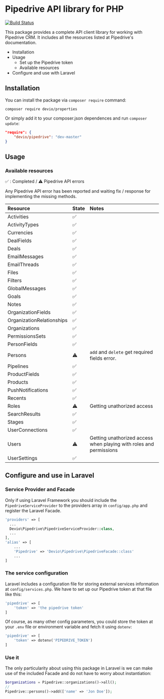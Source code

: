 # Pipedrive API library for PHP

[![Build Status](https://travis-ci.org/IsraelOrtuno/pipedrive.svg)](https://travis-ci.org/IsraelOrtuno/pipedrive)

This package provides a complete API client library for working with Pipedrive CRM. It includes all the resources listed at Pipedrive's documentation.

- Installation
- Usage
    - Set up the Pipedrive token
    - Available resources
- Configure and use with Laravel

## Installation

You can install the package via `composer require` command:

```shell
composer require devio/properties
```

Or simply add it to your composer.json dependences and run `composer update`:

```json
"require": {
    "devio/pipedrive": "dev-master"
}
```

## Usage

### Available resources

:white_check_mark: : Completed / :warning: Pipedrive API errors

Any Pipedrive API error has been reported and waiting fix / response for implementing the missing methods.

| Resource                  | State                 | Notes         |
|:--------------------------|:----------------------|:--------------|
| Activities                | :white_check_mark:    | |
| ActivityTypes             | :white_check_mark:    | |
| Currencies                | :white_check_mark:    | |
| DealFields                | :white_check_mark:    | |
| Deals                     | :white_check_mark:    | |
| EmailMessages             | :white_check_mark:    | |
| EmailThreads              | :white_check_mark:    | |
| Files                     | :white_check_mark:    | |
| Filters                   | :white_check_mark:    | |
| GlobalMessages            | :white_check_mark:    | |
| Goals                     | :white_check_mark:    | |
| Notes                     | :white_check_mark:    | |
| OrganizationFields        | :white_check_mark:    | |
| OrganizationRelationships | :white_check_mark:    | |
| Organizations             | :white_check_mark:    | |
| PermissionsSets           | :white_check_mark:    | |
| PersonFields              | :white_check_mark:    | |
| Persons                   | :warning:             | `add` and `delete` get required fields error. |
| Pipelines                 | :white_check_mark:    | |
| ProductFields             | :white_check_mark:    | |
| Products                  | :white_check_mark:    | |
| PushNotifications         | :white_check_mark:    | |
| Recents                   | :white_check_mark:    | |
| Roles                     | :warning:             | Getting unathorized access |
| SearchResults             | :white_check_mark:    | |
| Stages                    | :white_check_mark:    | |
| UserConnections           | :white_check_mark:    | |
| Users                     | :warning:             | Getting unathorized access when playing with roles and permissions |
| UserSettings              | :white_check_mark:    | |

## Configure and use in Laravel

### Service Provider and Facade

Only if using Laravel Framework you should include the `PipedriveServiceProvider` to the providers array in `config/app.php` and register the Laravel Facade.

```php
'providers' => [
  ...
  Devio\Pipedrive\PipedriveServiceProvider::class,
  ...
],
'alias' => [
    ...
    'Pipedrive' => 'Devio\Pipedrive\PipedriveFacade::class'
    ...
]
```

### The service configuration

Laravel includes a configuration file for storing external services information at `config/services.php`. We have to set up our Pipedrive token at that file like this:

```php
'pipedrive' => [
    'token' => 'the pipedrive token'
]
```

Of course, as many other config parameters, you could store the token at your `.env` file or environment variable and fetch it using `dotenv`:

```php
'pipedrive' => [
    'token' => dotenv('PIPEDRIVE_TOKEN')
]
```

### Use it

The only particularity about using this package in Laravel is we can make use of the included Facade and do not have to worry about instantiation:

```php 
$organizations = Pipedrive::organizations()->all();
//
Pipedrive::persons()->add(['name' => 'Jon Doe']);
```

